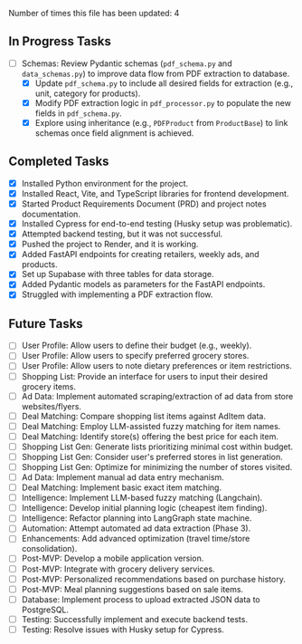 Number of times this file has been updated: 4

## In Progress Tasks

- [ ] Schemas: Review Pydantic schemas (`pdf_schema.py` and `data_schemas.py`) to improve data flow from PDF extraction to database.
  - [x] Update `pdf_schema.py` to include all desired fields for extraction (e.g., unit, category for products).
  - [x] Modify PDF extraction logic in `pdf_processor.py` to populate the new fields in `pdf_schema.py`.
  - [x] Explore using inheritance (e.g., `PDFProduct` from `ProductBase`) to link schemas once field alignment is achieved.

## Completed Tasks

- [x] Installed Python environment for the project.
- [x] Installed React, Vite, and TypeScript libraries for frontend development.
- [x] Started Product Requirements Document (PRD) and project notes documentation.
- [x] Installed Cypress for end-to-end testing (Husky setup was problematic).
- [x] Attempted backend testing, but it was not successful.
- [x] Pushed the project to Render, and it is working.
- [x] Added FastAPI endpoints for creating retailers, weekly ads, and products.
- [x] Set up Supabase with three tables for data storage.
- [x] Added Pydantic models as parameters for the FastAPI endpoints.
- [x] Struggled with implementing a PDF extraction flow.

## Future Tasks

- [ ] User Profile: Allow users to define their budget (e.g., weekly).
- [ ] User Profile: Allow users to specify preferred grocery stores.
- [ ] User Profile: Allow users to note dietary preferences or item restrictions.
- [ ] Shopping List: Provide an interface for users to input their desired grocery items.
- [ ] Ad Data: Implement automated scraping/extraction of ad data from store websites/flyers.
- [ ] Deal Matching: Compare shopping list items against AdItem data.
- [ ] Deal Matching: Employ LLM-assisted fuzzy matching for item names.
- [ ] Deal Matching: Identify store(s) offering the best price for each item.
- [ ] Shopping List Gen: Generate lists prioritizing minimal cost within budget.
- [ ] Shopping List Gen: Consider user's preferred stores in list generation.
- [ ] Shopping List Gen: Optimize for minimizing the number of stores visited.
- [ ] Ad Data: Implement manual ad data entry mechanism.
- [ ] Deal Matching: Implement basic exact item matching.
- [ ] Intelligence: Implement LLM-based fuzzy matching (Langchain).
- [ ] Intelligence: Develop initial planning logic (cheapest item finding).
- [ ] Intelligence: Refactor planning into LangGraph state machine.
- [ ] Automation: Attempt automated ad data extraction (Phase 3).
- [ ] Enhancements: Add advanced optimization (travel time/store consolidation).
- [ ] Post-MVP: Develop a mobile application version.
- [ ] Post-MVP: Integrate with grocery delivery services.
- [ ] Post-MVP: Personalized recommendations based on purchase history.
- [ ] Post-MVP: Meal planning suggestions based on sale items.
- [ ] Database: Implement process to upload extracted JSON data to PostgreSQL.
- [ ] Testing: Successfully implement and execute backend tests.
- [ ] Testing: Resolve issues with Husky setup for Cypress.
